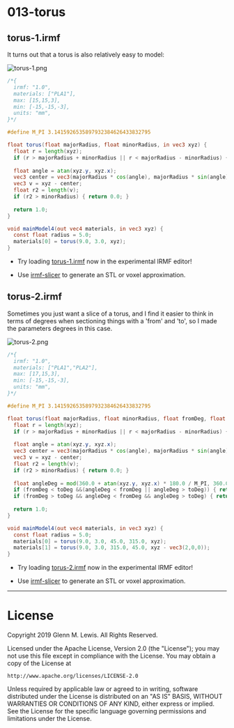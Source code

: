 # 013-torus

## torus-1.irmf

It turns out that a torus is also relatively easy to model:

![torus-1.png](torus-1.png)

```glsl
/*{
  irmf: "1.0",
  materials: ["PLA1"],
  max: [15,15,3],
  min: [-15,-15,-3],
  units: "mm",
}*/

#define M_PI 3.1415926535897932384626433832795

float torus(float majorRadius, float minorRadius, in vec3 xyz) {
  float r = length(xyz);
  if (r > majorRadius + minorRadius || r < majorRadius - minorRadius) { return 0.0; }
  
  float angle = atan(xyz.y, xyz.x);
  vec3 center = vec3(majorRadius * cos(angle), majorRadius * sin(angle), 0);
  vec3 v = xyz - center;
  float r2 = length(v);
  if (r2 > minorRadius) { return 0.0; }
  
  return 1.0;
}

void mainModel4(out vec4 materials, in vec3 xyz) {
  const float radius = 5.0;
  materials[0] = torus(9.0, 3.0, xyz);
}
```

* Try loading [torus-1.irmf](https://gmlewis.github.io/irmf-editor/?s=github.com/gmlewis/irmf-examples/blob/master/examples/013-torus/torus-1.irmf) now in the experimental IRMF editor!

* Use [irmf-slicer](https://github.com/gmlewis/irmf-slicer) to generate an STL or voxel approximation.

## torus-2.irmf

Sometimes you just want a slice of a torus, and I find it easier to think
in terms of degrees when sectioning things with a 'from' and 'to', so I
made the parameters degrees in this case.

![torus-2.png](torus-2.png)

```glsl
/*{
  irmf: "1.0",
  materials: ["PLA1","PLA2"],
  max: [17,15,3],
  min: [-15,-15,-3],
  units: "mm",
}*/

#define M_PI 3.1415926535897932384626433832795

float torus(float majorRadius, float minorRadius, float fromDeg, float toDeg, in vec3 xyz) {
  float r = length(xyz);
  if (r > majorRadius + minorRadius || r < majorRadius - minorRadius) { return 0.0; }
  
  float angle = atan(xyz.y, xyz.x);
  vec3 center = vec3(majorRadius * cos(angle), majorRadius * sin(angle), 0);
  vec3 v = xyz - center;
  float r2 = length(v);
  if (r2 > minorRadius) { return 0.0; }
  
  float angleDeg = mod(360.0 + atan(xyz.y, xyz.x) * 180.0 / M_PI, 360.0);
  if (fromDeg < toDeg &&(angleDeg < fromDeg || angleDeg > toDeg)) { return 0.0; }
  if (fromDeg > toDeg && angleDeg < fromDeg && angleDeg > toDeg) { return 0.0; }
  
  return 1.0;
}

void mainModel4(out vec4 materials, in vec3 xyz) {
  const float radius = 5.0;
  materials[0] = torus(9.0, 3.0, 45.0, 315.0, xyz);
  materials[1] = torus(9.0, 3.0, 315.0, 45.0, xyz - vec3(2,0,0));
}
```

* Try loading [torus-2.irmf](https://gmlewis.github.io/irmf-editor/?s=github.com/gmlewis/irmf-examples/blob/master/examples/013-torus/torus-2.irmf) now in the experimental IRMF editor!

* Use [irmf-slicer](https://github.com/gmlewis/irmf-slicer) to generate an STL or voxel approximation.

----------------------------------------------------------------------

# License

Copyright 2019 Glenn M. Lewis. All Rights Reserved.

Licensed under the Apache License, Version 2.0 (the "License");
you may not use this file except in compliance with the License.
You may obtain a copy of the License at

    http://www.apache.org/licenses/LICENSE-2.0

Unless required by applicable law or agreed to in writing, software
distributed under the License is distributed on an "AS IS" BASIS,
WITHOUT WARRANTIES OR CONDITIONS OF ANY KIND, either express or implied.
See the License for the specific language governing permissions and
limitations under the License.
